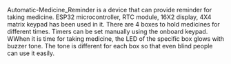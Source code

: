 Automatic-Medicine_Reminder is a device that can provide reminder for taking medicine. ESP32 microcontroller, RTC module, 16X2 display, 4X4 matrix keypad has been used in it. There are 4 boxes to hold medicines for different times. Timers can be set manually using the onboard keypad. WWhen it is time for taking medicine, the LED of the specific box glows with buzzer tone. The tone is different for each box so that even blind people can use it easily.
